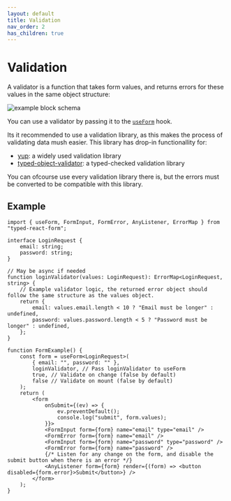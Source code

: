 ```yaml
---
layout: default
title: Validation
nav_order: 2
has_children: true
---
```


# Validation

A validator is a function that takes form values, and returns errors for these values in the same object structure:

![example block schema](/typed-react-form/images/validator.png)

You can use a validator by passing it to the [`useForm`](/typed-react-form/reference/useForm) hook.

Its it recommended to use a validation library, as this makes the process of validating data mush easier. This library has drop-in functionallity for:

-   [yup](/typed-react-form/validation/yup): a widely used validation library
-   [typed-object-validator](/typed-react-form/validation/typed-object-validator): a typed-checked validation library

You can ofcourse use every validation library there is, but the errors must be converted to be compatible with this library.

## Example

```tsx
import { useForm, FormInput, FormError, AnyListener, ErrorMap } from "typed-react-form";

interface LoginRequest {
    email: string;
    password: string;
}

// May be async if needed
function loginValidator(values: LoginRequest): ErrorMap<LoginRequest, string> {
    // Example validator logic, the returned error object should follow the same structure as the values object.
    return {
        email: values.email.length < 10 ? "Email must be longer" : undefined,
        password: values.password.length < 5 ? "Password must be longer" : undefined,
    };
}

function FormExample() {
    const form = useForm<LoginRequest>(
        { email: "", password: "" },
        loginValidator, // Pass loginValidator to useForm
        true, // Validate on change (false by default)
        false // Validate on mount (false by default)
    );
    return (
        <form
            onSubmit={(ev) => {
                ev.preventDefault();
                console.log("submit", form.values);
            }}>
            <FormInput form={form} name="email" type="email" />
            <FormError form={form} name="email" />
            <FormInput form={form} name="password" type="password" />
            <FormError form={form} name="password" />
            {/* Listen for any change on the form, and disable the submit button when there is an error */}
            <AnyListener form={form} render={(form) => <button disabled={form.error}>Submit</button>} />
        </form>
    );
}
```
